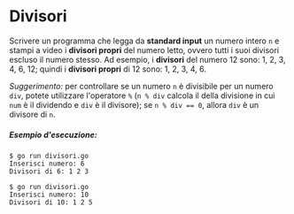 # Divisori

Scrivere un programma che legga da **standard input** un numero intero `n` e stampi a video i **divisori propri** del numero letto, ovvero tutti i suoi divisori escluso il numero stesso. 
Ad esempio, i **divisori** del numero 12 sono: 1, 2, 3, 4, 6, 12;
quindi i **divisori propri** di 12 sono: 1, 2, 3, 4, 6.

*Suggerimento:* per controllare se un numero `n` è divisibile per un numero `div`, potete utilizzare l'operatore `%` (`n % div` calcola il della divisione in cui `num` è il dividendo e `div` è il divisore); se `n % div == 0`, allora `div` è un divisore di `n`. 

##### Esempio d'esecuzione:

```text
$ go run divisori.go 
Inserisci numero: 6
Divisori di 6: 1 2 3 

$ go run divisori.go
Inserisci numero: 10
Divisori di 10: 1 2 5 
```